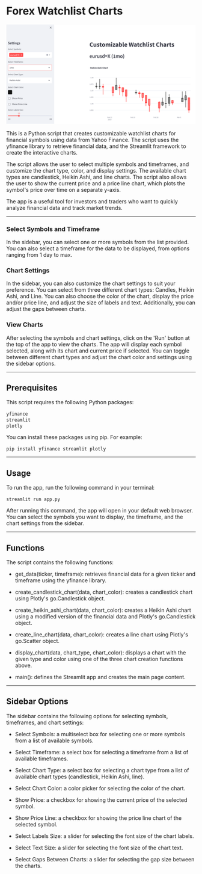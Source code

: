 # Forex Watchlist Charts

![Dashboard](./Images/dashboard.png)

This is a Python script that creates customizable watchlist charts for financial symbols using data from Yahoo Finance. The script uses the yfinance library to retrieve financial data, and the Streamlit framework to create the interactive charts.

The script allows the user to select multiple symbols and timeframes, and customize the chart type, color, and display settings. The available chart types are candlestick, Heikin Ashi, and line charts. The script also allows the user to show the current price and a price line chart, which plots the symbol's price over time on a separate y-axis.

The app is a useful tool for investors and traders who want to quickly analyze financial data and track market trends.

---

### Select Symbols and Timeframe
In the sidebar, you can select one or more symbols from the list provided. You can also select a timeframe for the data to be displayed, from options ranging from 1 day to max.

### Chart Settings
In the sidebar, you can also customize the chart settings to suit your preference. You can select from three different chart types: Candles, Heikin Ashi, and Line. You can also choose the color of the chart, display the price and/or price line, and adjust the size of labels and text. Additionally, you can adjust the gaps between charts.

### View Charts
After selecting the symbols and chart settings, click on the 'Run' button at the top of the app to view the charts. The app will display each symbol selected, along with its chart and current price if selected. You can toggle between different chart types and adjust the chart color and settings using the sidebar options.

---

## Prerequisites

This script requires the following Python packages:

    yfinance
    streamlit
    plotly
    
You can install these packages using pip. For example:


    pip install yfinance streamlit plotly

---

## Usage

To run the app, run the following command in your terminal:

    streamlit run app.py


After running this command, the app will open in your default web browser. You can select the symbols you want to display, the timeframe, and the chart settings from the sidebar.

---

## Functions
The script contains the following functions:
  
- get_data(ticker, timeframe): retrieves financial data for a given ticker and timeframe using the yfinance library.
    
- create_candlestick_chart(data, chart_color): creates a candlestick chart using Plotly's go.Candlestick object.
    
- create_heikin_ashi_chart(data, chart_color): creates a Heikin Ashi chart using a modified version of the financial data and Plotly's go.Candlestick object.
    
- create_line_chart(data, chart_color): creates a line chart using Plotly's go.Scatter object.
    
- display_chart(data, chart_type, chart_color): displays a chart with the given type and color using one of the three chart creation functions above.
    
- main(): defines the Streamlit app and creates the main page content.
    
---
    
## Sidebar Options
The sidebar contains the following options for selecting symbols, timeframes, and chart settings:

- Select Symbols: a multiselect box for selecting one or more symbols from a list of available symbols.
    
- Select Timeframe: a select box for selecting a timeframe from a list of available timeframes.
    
- Select Chart Type: a select box for selecting a chart type from a list of available chart types (candlestick, Heikin Ashi, line).
    
- Select Chart Color: a color picker for selecting the color of the chart.
    
- Show Price: a checkbox for showing the current price of the selected symbol.
    
- Show Price Line: a checkbox for showing the price line chart of the selected symbol.
    
- Select Labels Size: a slider for selecting the font size of the chart labels.
    
- Select Text Size: a slider for selecting the font size of the chart text.
    
- Select Gaps Between Charts: a slider for selecting the gap size between the charts.
